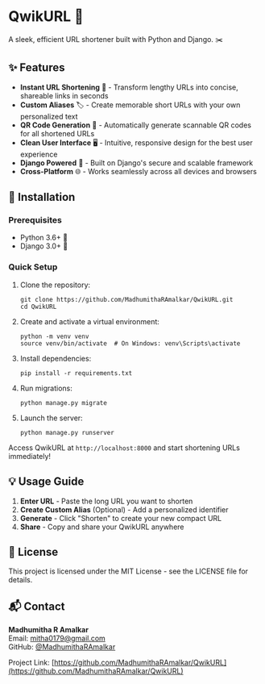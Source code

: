 # QwikURL 🔗

A sleek, efficient URL shortener built with Python and Django. ✂️


## ✨ Features

- **Instant URL Shortening** 🔄 - Transform lengthy URLs into concise, shareable links in seconds
- **Custom Aliases** 🏷️ - Create memorable short URLs with your own personalized text
- **QR Code Generation** 📱 - Automatically generate scannable QR codes for all shortened URLs
- **Clean User Interface** 🖥️ - Intuitive, responsive design for the best user experience
- **Django Powered** 🎯 - Built on Django's secure and scalable framework
- **Cross-Platform** 🌐 - Works seamlessly across all devices and browsers

## 🚀 Installation

### Prerequisites

- Python 3.6+ 🐍
- Django 3.0+ 🎯

### Quick Setup

1. Clone the repository:
   ```
   git clone https://github.com/MadhumithaRAmalkar/QwikURL.git
   cd QwikURL
   ```

2. Create and activate a virtual environment:
   ```
   python -m venv venv
   source venv/bin/activate  # On Windows: venv\Scripts\activate
   ```

3. Install dependencies:
   ```
   pip install -r requirements.txt
   ```

4. Run migrations:
   ```
   python manage.py migrate
   ```

5. Launch the server:
   ```
   python manage.py runserver
   ```

Access QwikURL at `http://localhost:8000` and start shortening URLs immediately!

## 💡 Usage Guide

1. **Enter URL** - Paste the long URL you want to shorten
2. **Create Custom Alias** (Optional) - Add a personalized identifier 
3. **Generate** - Click "Shorten" to create your new compact URL
4. **Share** - Copy and share your QwikURL anywhere

## 📄 License

This project is licensed under the MIT License - see the LICENSE file for details.

## 📬 Contact

**Madhumitha R Amalkar**  
Email: mitha0179@gmail.com  
GitHub: [@MadhumithaRAmalkar](https://github.com/MadhumithaRAmalkar)

Project Link: [https://github.com/MadhumithaRAmalkar/QwikURL](https://github.com/MadhumithaRAmalkar/QwikURL)
